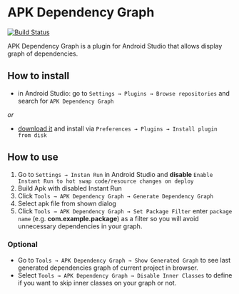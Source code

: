 # APK Dependency Graph
[![Build Status](https://travis-ci.org/kaygisiz/Dependency-Injection-Graph.svg?branch=master)](https://travis-ci.org/kaygisiz/Dependency-Injection-Graph)

APK Dependency Graph is a plugin for Android Studio that allows display graph of dependencies.

## How to install
- in Android Studio: go to `Settings → Plugins → Browse repositories` and search for `APK Dependency Graph`

_or_

- [download it](http://plugins.jetbrains.com/plugin/10107) and install via `Preferences → Plugins → Install plugin from disk`

## How to use

1. Go to `Settings → Instan Run` in Android Studio and **disable** `Enable Instant Run to hot swap code/resource changes on deploy`
2. Build Apk with disabled Instant Run
3. Click `Tools → APK Dependency Graph → Generate Dependency Graph`
4. Select apk file from shown dialog
5. Click `Tools → APK Dependency Graph → Set Package Filter` enter `package name` (e.g. **com.example.package**) as a filter so you will avoid unnecessary dependencies in your graph.

### Optional

- Go to `Tools → APK Dependency Graph → Show Generated Graph` to see last generated dependencies graph of current project in browser.
- Select `Tools → APK Dependency Graph → Disable Inner Classes` to define if you want to skip inner classes on your graph or not.
